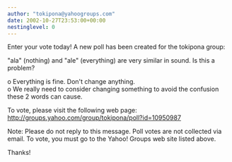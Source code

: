 ```yaml
---
author: "tokipona@yahoogroups.com"
date: 2002-10-27T23:53:00+00:00
nestinglevel: 0
---
```

Enter your vote today! A new poll has been created for the
tokipona group:

"ala" (nothing) and "ale" (everything)
are very similar in sound. Is this a
problem? 

o Everything is fine. Don't change anything. \
o We really need to consider changing something to avoid the confusion these 2
words can cause.


To vote, please visit the following web page: \
http://groups.yahoo.com/group/tokipona/poll?id=10950987

Note: Please do not reply to this message. Poll votes are
not collected via email. To vote, you must go to the Yahoo! Groups
web site listed above.

Thanks!